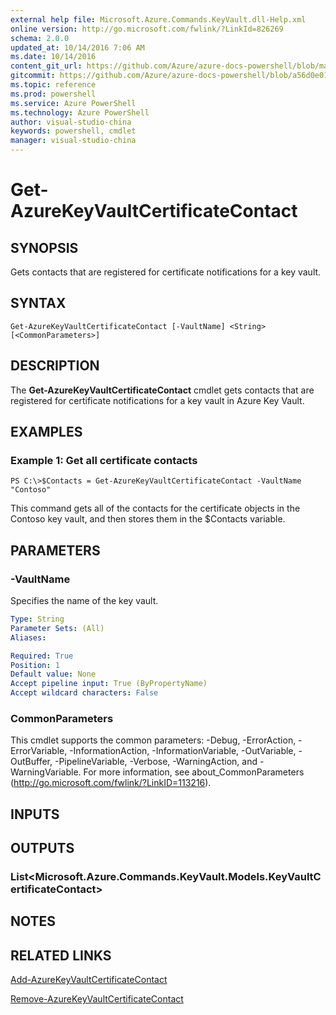 ```yaml
---
external help file: Microsoft.Azure.Commands.KeyVault.dll-Help.xml
online version: http://go.microsoft.com/fwlink/?LinkId=826269
schema: 2.0.0
updated_at: 10/14/2016 7:06 AM
ms.date: 10/14/2016
content_git_url: https://github.com/Azure/azure-docs-powershell/blob/master/azureps-cmdlets-docs/ResourceManager/AzureRM.KeyVault/v2.0/CmdletMDs/Get-AzureKeyVaultCertificateContact.md
gitcommit: https://github.com/Azure/azure-docs-powershell/blob/a56d0e01e65c2c33aa2af13dd29addc94ead6e88/azureps-cmdlets-docs/ResourceManager/AzureRM.KeyVault/v2.0/CmdletMDs/Get-AzureKeyVaultCertificateContact.md
ms.topic: reference
ms.prod: powershell
ms.service: Azure PowerShell
ms.technology: Azure PowerShell
author: visual-studio-china
keywords: powershell, cmdlet
manager: visual-studio-china
---
```


# Get-AzureKeyVaultCertificateContact

## SYNOPSIS
Gets contacts that are registered for certificate notifications for a key vault.

## SYNTAX

```
Get-AzureKeyVaultCertificateContact [-VaultName] <String> [<CommonParameters>]
```

## DESCRIPTION
The **Get-AzureKeyVaultCertificateContact** cmdlet gets contacts that are registered for certificate notifications for a key vault in Azure Key Vault.

## EXAMPLES

### Example 1: Get all certificate contacts
```
PS C:\>$Contacts = Get-AzureKeyVaultCertificateContact -VaultName "Contoso"
```

This command gets all of the contacts for the certificate objects in the Contoso key vault, and then stores them in the $Contacts variable.

## PARAMETERS

### -VaultName
Specifies the name of the key vault.

```yaml
Type: String
Parameter Sets: (All)
Aliases: 

Required: True
Position: 1
Default value: None
Accept pipeline input: True (ByPropertyName)
Accept wildcard characters: False
```

### CommonParameters
This cmdlet supports the common parameters: -Debug, -ErrorAction, -ErrorVariable, -InformationAction, -InformationVariable, -OutVariable, -OutBuffer, -PipelineVariable, -Verbose, -WarningAction, and -WarningVariable. For more information, see about_CommonParameters (http://go.microsoft.com/fwlink/?LinkID=113216).

## INPUTS

## OUTPUTS

### List<Microsoft.Azure.Commands.KeyVault.Models.KeyVaultCertificateContact>

## NOTES

## RELATED LINKS

[Add-AzureKeyVaultCertificateContact](.\Add-AzureKeyVaultCertificateContact.md)

[Remove-AzureKeyVaultCertificateContact](.\Remove-AzureKeyVaultCertificateContact.md)

